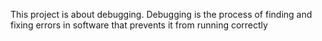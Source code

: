 This project is about debugging. Debugging is the process of finding and fixing errors in software that prevents it from running correctly
